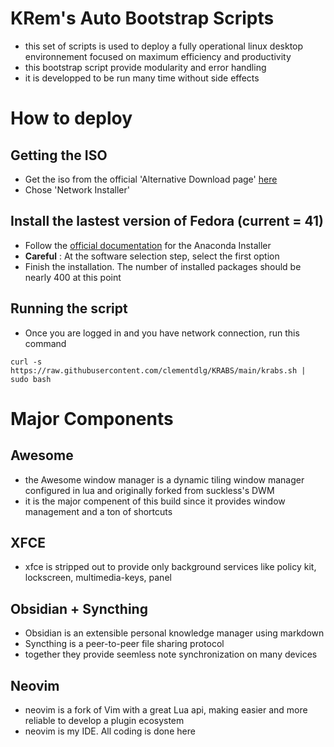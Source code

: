 # KRem's Auto Bootstrap Scripts
- this set of scripts is used to deploy a fully operational linux desktop environnement focused on maximum efficiency and productivity
- this bootstrap script provide modularity and error handling
- it is developped to be run many time without side effects

# How to deploy
## Getting the ISO
- Get the iso from the official 'Alternative Download page' [here](https://alt.fedoraproject.org/)
- Chose 'Network Installer'

## Install the lastest version of Fedora (current = 41)
- Follow the [official documentation](https://docs.fedoraproject.org/en-US/fedora/f36/install-guide/install/Installing_Using_Anaconda/) for the Anaconda Installer
- **Careful** : At the software selection step, select the first option
- Finish the installation. The number of installed packages should be nearly 400 at this point

## Running the script
- Once you are logged in and you have network connection, run this command

```
curl -s https://raw.githubusercontent.com/clementdlg/KRABS/main/krabs.sh | sudo bash
```

# Major Components
## Awesome
- the Awesome window manager is a dynamic tiling window manager configured in lua and originally forked from suckless's DWM
- it is the major compenent of this build since it provides window management and a ton of shortcuts
## XFCE
- xfce is stripped out to provide only background services like policy kit, lockscreen, multimedia-keys, panel

## Obsidian + Syncthing
- Obsidian is an extensible personal knowledge manager using markdown
- Syncthing is a peer-to-peer file sharing protocol
- together they provide seemless note synchronization on many devices

## Neovim
- neovim is a fork of Vim with a great Lua api, making easier and more reliable to develop a plugin ecosystem
- neovim is my IDE. All coding is done here
